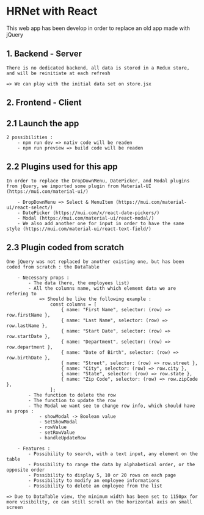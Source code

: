 # HRNet with React

This web app has been develop in order to replace an old app made with jQuery

## 1. Backend - Server

    There is no dedicated backend, all data is stored in a Redux store, and will be reinitiate at each refresh

    => We can play with the initial data set on store.jsx

## 2. Frontend - Client

## 2.1 Launch the app

    2 possibilities :
        - npm run dev => nativ code will be readen
        - npm run preview => build code will be readen

## 2.2 Plugins used for this app

    In order to replace the DropDownMenu, DatePicker, and Modal plugins from jQuery, we imported some plugin from Material-UI (https://mui.com/material-ui/)

        - DropDownMenu => Select & MenuItem (https://mui.com/material-ui/react-select/)
        - DatePicker (https://mui.com/x/react-date-pickers/)
        - Modal (https://mui.com/material-ui/react-modal/)
        - We also add another one for input in order to have the same style (https://mui.com/material-ui/react-text-field/)

## 2.3 Plugin coded from scratch

    One jQuery was not replaced by another existing one, but has been coded from scratch : the DataTable

        - Necessary props :
            - The data (here, the employees list)
            - All the columns name, with which element data we are refering to
                => Should be like the following example :
                    const columns = [
                        { name: "First Name", selector: (row) => row.firstName },
                        { name: "Last Name", selector: (row) => row.lastName },
                        { name: "Start Date", selector: (row) => row.startDate },
                        { name: "Department", selector: (row) => row.department },
                        { name: "Date of Birth", selector: (row) => row.birthDate },
                        { name: "Street", selector: (row) => row.street },
                        { name: "City", selector: (row) => row.city },
                        { name: "State", selector: (row) => row.state },
                        { name: "Zip Code", selector: (row) => row.zipCode },
                    ];
            - The function to delete the row
            - The function to update the row
            - The Modal we want see to change row info, which should have as props :
                - showModal -> Boolean value
                - SetShowModal
                - rowValue
                - setRowValue
                - handleUpdateRow

        - Features :
            - Possibility to search, with a text input, any element on the table
            - Possibility to range the data by alphabetical order, or the opposite order
            - Possibility to display 5, 10 or 20 rows on each page
            - Possibility to modify an employee informations
            - Possibility to delete an employee from the list

    => Due to DataTable view, the minimum width has been set to 1150px for more visibility, ce can still scroll on the horizontal axis on small screen
